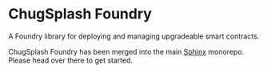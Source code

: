 # ChugSplash Foundry

A Foundry library for deploying and managing upgradeable smart contracts.

ChugSplash Foundry has been merged into the main [Sphinx](https://github.com/chugsplash/chugsplash) monorepo. Please head over there to get started. 
